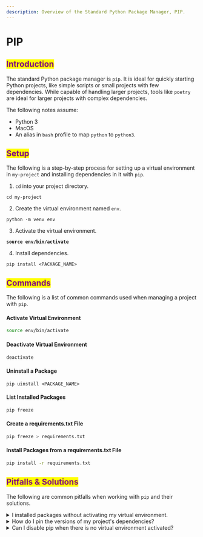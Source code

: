 ```yaml
---
description: Overview of the Standard Python Package Manager, PIP.
---
```


# PIP

## <mark style="color:purple;">Introduction</mark>

The standard Python package manager is `pip`. It is ideal for quickly starting Python projects, like simple scripts or small projects with few dependencies. While capable of handling larger projects, tools like `poetry` are ideal for larger projects with complex dependencies.

The following notes assume:

* Python 3
* MacOS
* An alias in `bash` profile to map `python` to `python3`.

## <mark style="color:purple;">Setup</mark>

The following is a step-by-step process for setting up a virtual environment in `my-project` and installing dependencies in it with `pip`.

1. `cd` into your project directory.

```markup
cd my-project
```

2. Create the virtual environment named `env`.

```markup
python -m venv env
```

3. Activate the virtual environment.

<pre class="language-markup"><code class="lang-markup"><strong>source env/bin/activate
</strong></code></pre>

4. Install dependencies.

```markup
pip install <PACKAGE_NAME>
```

## <mark style="color:purple;">Commands</mark>

The following is a list of common commands used when managing a project with `pip`.

#### Activate Virtual Environment

```bash
source env/bin/activate
```

#### Deactivate Virtual Environment

```bash
deactivate
```

#### Uninstall a Package

```markup
pip uinstall <PACKAGE_NAME>
```

#### List Installed Packages

```bash
pip freeze
```

#### Create a requirements.txt File

```bash
pip freeze > requirements.txt
```

#### Install Packages from a requirements.txt File

```bash
pip install -r requirements.txt
```

## <mark style="color:purple;">Pitfalls & Solutions</mark>

The following are common pitfalls when working with `pip` and their solutions.

<details>

<summary>I installed packages without activating my virtual environment.</summary>

To uninstall packages from your machine using the requirements.txt file in your project, make sure your virtual environment is **not** activated and run the following command:

```markup
pip uninstall -r requirements.txt
```

To uninstall all global Python packages from your machine, make sure your virtual environment is **not** activated and run the following command:

```markup
pip freeze | xargs pip uninstall -y
```

</details>

<details>

<summary>How do I pin the versions of my project's dependencies?</summary>

To prevent dependency conflicts, it is recommended to create a `requirements.txt` file with pinned package versions. The following command is a way to automatically create a `requirements.txt` file from the packages installed in your virtual environment:

```markup
pip freeze > requirements.txt
```

</details>

<details>

<summary>Can I disable pip when there is no virtual environment activated?</summary>

Yes. To require a virtual environment to be active when running `pip` commands, a config file can be used.

Run the following command to set `require-virtualenv` to `True`.

```bash
pip config set global.require-virtualenv True
```

Now, the contents of `~/.config/pip/pip.conf` should be:

```
[global]
require-virtualenv = True
```

If you ever need to get around this requirement, you can either temporarily set `require-virtualenv` to `False`, or prepend your `pip` commands as follows:

```markup
PIP_REQUIRE_VIRTUALENV=false pip install <PACKAGE_NAME>
```



</details>
